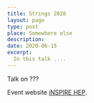 ```yaml
---
title: Strings 2020
layout: page
type: post
place: Somewhere else
description: 
date: 2020-06-15
excerpt:
  In this talk ....
---
```



Talk on ???

Event website [iNSPIRE HEP](https://inspirehep.net/authors/1635387?ui-citation-summary=true).
